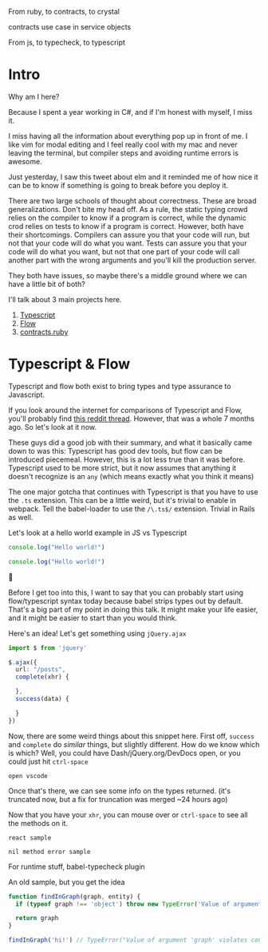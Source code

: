 From ruby, to contracts, to crystal

contracts use case in service objects

From js, to typecheck, to typescript

# Intro

Why am I here?

Because I spent a year working in C#, and if I'm honest with myself, I miss it.

I miss having all the information about everything pop up in front of me. I like vim for modal editing and I feel really cool with my mac and never leaving the terminal, but compiler steps and avoiding runtime errors is awesome.

Just yesterday, I saw this tweet about elm and it reminded me of how nice it can be to know if something is going to break before you deploy it.

There are two large schools of thought about correctness. These are broad generalizations. Don't bite my head off. As a rule, the static typing crowd relies on the compiler to know if a program is correct, while the dynamic crod relies on tests to know if a program is correct. However, both have their shortcomings. Compilers can assure you that your code will run, but not that your code will do what you want. Tests can assure you that your code will do what you want, but not that one part of your code will call another part with the wrong arguments and you'll kill the production server.

They both have issues, so maybe there's a middle ground where we can have a little bit of both?

I'll talk about 3 main projects here.

1. [Typescript][typescript-home]
2. [Flow][flow-home]
3. [contracts.ruby][contracts-ruby-home]

# Typescript & Flow

Typescript and flow both exist to bring types and type assurance to Javascript.

If you look around the internet for comparisons of Typescript and Flow, you'll probably find [this reddit thread](https://www.reddit.com/r/javascript/comments/39cere/typescript_vs_flow_results_from_our_investigation/). However, that was a whole 7 months ago. So let's look at it now.

These guys did a good job with their summary, and what it basically came down to was this: Typescript has good dev tools, but flow can be introduced piecemeal. However, this is a lot less true than it was before. Typescript used to be more strict, but it now assumes that anything it doesn't recognize is an `any` (which means exactly what you think it means)

The one major gotcha that continues with Typescript is that you have to use the `.ts` extension. This can be a little weird, but it's trivial to enable in webpack. Tell the babel-loader to use the `/\.ts$/` extension. Trivial in Rails as well.

Let's look at a hello world example in JS vs Typescript

```javascript
console.log("Hello world!")
```

```typescript
console.log("Hello world!")
```

:troll:

Before I get too into this, I want to say that you can probably start using flow/typescript syntax today because babel strips types out by default. That's a big part of my point in doing this talk. It might make your life easier, and it might be easier to start than you would think.

Here's an idea! Let's get something using `jQuery.ajax`

```typescript
import $ from 'jquery'

$.ajax({
  url: "/posts",
  complete(xhr) {

  },
  success(data) {

  }
})
```

Now, there are some weird things about this snippet here. First off, `success` and `complete` do _similar_ things, but slightly different. How do we know which is which? Well, you could have Dash/jQuery.org/DevDocs open, or you could just hit `ctrl-space`

`open vscode`

Once that's there, we can see some info on the types returned. (it's truncated now, but a fix for truncation was merged ~24 hours ago)

Now that you have your `xhr`, you can mouse over or `ctrl-space` to see all the methods on it.

`react sample`

`nil method error sample`

For runtime stuff, babel-typecheck plugin

An old sample, but you get the idea

```javascript
function findInGraph(graph, entity) {
  if (typeof graph !== 'object') throw new TypeError('Value of argument \'graph\' violates contract, expected object got ' + (graph === null ? 'null' : graph instanceof Object && graph.constructor ? graph.constructor.name : typeof graph));

  return graph
}

findInGraph('hi!') // TypeError("Value of argument 'graph' violates contract, expected object got String")
```


[typescript-home]: http://www.typescriptlang.org/
[flow-home]: http://flowtype.org/
[contracts-ruby-home]: http://egonschiele.github.io/contracts.ruby/



